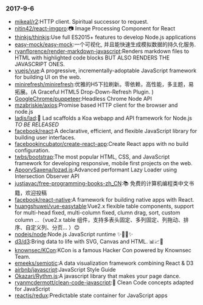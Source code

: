 ### 2017-9-6 
* [mikeal/r2](https://github.com//mikeal/r2):HTTP client. Spiritual successor to request. 
* [nitin42/react-imgpro](https://github.com//nitin42/react-imgpro):📷 Image Processing Component for React 
* [thinkjs/thinkjs](https://github.com//thinkjs/thinkjs):Use full ES2015+ features to develop Node.js applications 
* [easy-mock/easy-mock](https://github.com//easy-mock/easy-mock):一个可视化, 并且能快速生成模拟数据的持久化服务. 
* [ryanflorence/render-markdown-javascript](https://github.com//ryanflorence/render-markdown-javascript):Renders markdown files to HTML with highlighted code blocks BUT ALSO RENDERS THE JAVASCRIPT ONES. 
* [vuejs/vue](https://github.com//vuejs/vue):A progressive, incrementally-adoptable JavaScript framework for building UI on the web. 
* [minirefresh/minirefresh](https://github.com//minirefresh/minirefresh):优雅的H5下拉刷新。零依赖，高性能，多主题，易拓展。(A Graceful HTML5 Drop-Down-Refresh Plugin. ) 
* [GoogleChrome/puppeteer](https://github.com//GoogleChrome/puppeteer):Headless Chrome Node API 
* [mzabriskie/axios](https://github.com//mzabriskie/axios):Promise based HTTP client for the browser and node.js 
* [ladjs/lad](https://github.com//ladjs/lad):👦 Lad scaffolds a Koa webapp and API framework for Node.js *TO BE RELEASED* 
* [facebook/react](https://github.com//facebook/react):A declarative, efficient, and flexible JavaScript library for building user interfaces. 
* [facebookincubator/create-react-app](https://github.com//facebookincubator/create-react-app):Create React apps with no build configuration. 
* [twbs/bootstrap](https://github.com//twbs/bootstrap):The most popular HTML, CSS, and JavaScript framework for developing responsive, mobile first projects on the web. 
* [ApoorvSaxena/lozad.js](https://github.com//ApoorvSaxena/lozad.js):Advanced performant Lazy Loader using Intersection Observer API 
* [justjavac/free-programming-books-zh_CN](https://github.com//justjavac/free-programming-books-zh_CN):📚 免费的计算机编程类中文书籍，欢迎投稿 
* [facebook/react-native](https://github.com//facebook/react-native):A framework for building native apps with React. 
* [huangshuwei/vue-easytable](https://github.com//huangshuwei/vue-easytable):Vue2.x flexible table components, support for multi-head fixed, multi-column fixed, clumn drag, sort, custom column ...（vue2.x table 组件，支持多表头固定、多列固定、列拖动、排序、自定义列、分页... ）😊 
* [nodejs/node](https://github.com//nodejs/node):Node.js JavaScript runtime ✨🐢🚀✨ 
* [d3/d3](https://github.com//d3/d3):Bring data to life with SVG, Canvas and HTML. 📊📈🎉 
* [knownsec/KCon](https://github.com//knownsec/KCon):KCon is a famous Hacker Con powered by Knownsec Team. 
* [emeeks/semiotic](https://github.com//emeeks/semiotic):A data visualization framework combining React & D3 
* [airbnb/javascript](https://github.com//airbnb/javascript):JavaScript Style Guide 
* [Okazari/Rythm.js](https://github.com//Okazari/Rythm.js):A javascript library that makes your page dance. 
* [ryanmcdermott/clean-code-javascript](https://github.com//ryanmcdermott/clean-code-javascript):🛁 Clean Code concepts adapted for JavaScript 
* [reactjs/redux](https://github.com//reactjs/redux):Predictable state container for JavaScript apps 
